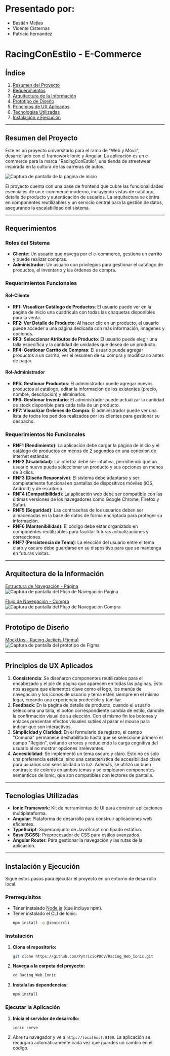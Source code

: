 # Presentado por:
- Bastián Mejías
- Vicente Cisternas
- Patricio hernandez

# RacingConEstilo - E-Commerce

##  Índice
1. [Resumen del Proyecto](#resumen-del-proyecto)
2. [Requerimientos](#requerimientos)
3. [Arquitectura de la Información](#arquitectura-de-la-información)
4. [Prototipo de Diseño](#prototipo-de-diseño)
5. [Principios de UX Aplicados](#principios-de-ux-aplicados)
6. [Tecnologías Utilizadas](#tecnologías-utilizadas)
7. [Instalación y Ejecución](#instalación-y-ejecución)

---

## Resumen del Proyecto

Este es un proyecto universitario para el ramo de "Web y Móvil", desarrollado con el framework Ionic y Angular. La aplicación es un e-commerce para la marca "RacingConEstilo", una tienda de streetwear inspirada en la cultura de las carreras de autos.

![Captura de pantalla de la página de inicio](https://i.imgur.com/ehaGOR7.png)

El proyecto cuenta con una base de frontend que cubre las funcionalidades esenciales de un e-commerce moderno, incluyendo vistas de catálogo, detalle de producto y autenticación de usuarios. La arquitectura se centra en componentes reutilizables y un servicio central para la gestión de datos, asegurando la escalabilidad del sistema.

---

## Requerimientos

### Roles del Sistema
- **Cliente**: Un usuario que navega por el e-commerce, gestiona un carrito y puede realizar compras.
- **Administrador**: Un usuario con privilegios para gestionar el catálogo de productos, el inventario y las órdenes de compra.

### Requerimientos Funcionales

#### Rol-Cliente
- **RF1: Visualizar Catálogo de Productos**: El usuario puede ver en la página de inicio una cuadrícula con todas las chaquetas disponibles para la venta.
- **RF2: Ver Detalle de Producto**: Al hacer clic en un producto, el usuario puede acceder a una página dedicada con más información, imágenes y opciones.
- **RF3: Seleccionar Atributos de Producto**: El usuario puede elegir una talla específica y la cantidad de unidades que desea de un producto.
- **RF4: Gestionar Carrito de Compras**: El usuario puede agregar productos a un carrito, ver el resumen de su compra y modificarlo antes de pagar.

#### Rol-Administrador
- **RF5: Gestionar Productos**: El administrador puede agregar nuevos productos al catálogo, editar la información de los existentes (precio, nombre, descripción) y eliminarlos.
- **RF6: Gestionar Inventario**: El administrador puede actualizar la cantidad de stock disponible para cada talla de un producto.
- **RF7: Visualizar Órdenes de Compra**: El administrador puede ver una lista de todos los pedidos realizados por los clientes para gestionar su despacho.

### Requerimientos No Funcionales

- **RNF1 (Rendimiento)**: La aplicación debe cargar la página de inicio y el catálogo de productos en menos de 2 segundos en una conexión de internet estándar.
- **RNF2 (Usabilidad)**: La interfaz debe ser intuitiva, permitiendo que un usuario nuevo pueda seleccionar un producto y sus opciones en menos de 3 clics.
- **RNF3 (Diseño Responsivo)**: El sistema debe adaptarse y ser completamente funcional en pantallas de dispositivos móviles (iOS, Android) y de escritorio.
- **RNF4 (Compatibilidad)**: La aplicación web debe ser compatible con las últimas versiones de los navegadores como Google Chrome, Firefox y Safari.
- **RNF5 (Seguridad)**: Las contraseñas de los usuarios deben ser almacenadas en la base de datos de forma encriptada para proteger su información.
- **RNF6 (Mantenibilidad)**: El código debe estar organizado en componentes reutilizables para facilitar futuras actualizaciones y correcciones.
- **RNF7 (Persistencia de Tema)**: La elección del usuario entre el tema claro y oscuro debe guardarse en su dispositivo para que se mantenga en futuras visitas.

---

## Arquitectura de la Información 
[Estructura de Navegación - Página](https://whimsical.com/estructura-de-navegacion-pagina-FfecMFJYgrHrKuPHLwcUia)
![Captura de pantalla del Flujo de Navegación Página](https://i.imgur.com/VWcv3yP.jpeg)

[Flujo de Navegación - Compra](https://whimsical.com/flujo-de-navegacion-compra-BYthZ4Gd9HRMVqQf32mxQ2)
![Captura de pantalla del Flujo de Navegación Compra](https://i.imgur.com/pVSGxEc.jpeg)

---

## Prototipo de Diseño 
[MockUps - Racing Jackets (Figma)](https://www.figma.com/design/oAG1GI9Ct5XgXj3GKipiSc/MockUps-Racing-Jackets?node-id=0-1&t=QJukTLq0sVg6Lppk-1)
![Captura de pantalla del prototipo de Figma](https://i.imgur.com/2QRz8cs.png)

---

## Principios de UX Aplicados
1.  **Consistencia**: Se diseñaron componentes reutilizables para el encabezado y el pie de página que aparecen en todas las páginas. Esto nos asegura que elementos clave como el logo, los menús de navegación y los íconos de usuario y tema estén siempre en el mismo lugar, creando una experiencia predecible y familiar.
2.  **Feedback**: En la página de detalle de producto, cuando el usuario selecciona una talla, el botón correspondiente cambia de estilo, dándole la confirmación visual de su elección. Con el mismo fin los botones y enlaces presentan efectos visuales sutiles al pasar el mouse para indicar que son interactivos.
3.  **Simplicidad y Claridad**: En el formulario de registro, el campo "Comuna" permanece deshabilitado hasta que se seleccione primero el campo "Región", evitando errores y reduciendo la carga cognitiva del usuario al no mostrar opciones irrelevantes.
4.  **Accesibilidad**: Se implementó un tema oscuro y claro. Esto no es solo una preferencia estética, sino una característica de accesibilidad clave para usuarios con sensibilidad a la luz. Además, se utilizó un buen contraste de colores en ambos temas y se emplearon componentes semánticos de Ionic, que son compatibles con lectores de pantalla.

---

## Tecnologías Utilizadas
- **Ionic Framework**: Kit de herramientas de UI para construir aplicaciones multiplataforma.
- **Angular**: Plataforma de desarrollo para construir aplicaciones web eficientes.
- **TypeScript**: Superconjunto de JavaScript con tipado estático.
- **Sass (SCSS)**: Preprocesador de CSS para estilos avanzados.
- **Angular Router**: Para gestionar la navegación y las rutas de la aplicación.

---

## Instalación y Ejecución

Sigue estos pasos para ejecutar el proyecto en un entorno de desarrollo local.

### Prerrequisitos

* Tener instalado [Node.js](https://nodejs.org/) (que incluye npm).
* Tener instalado el CLI de Ionic:
    ```bash
    npm install -g @ionic/cli
    ```

### Instalación

1.  **Clona el repositorio:**
    ```bash
    git clone https://github.com/PytricioPUCV/Racing_Web_Ionic.git
    ```

2.  **Navega a la carpeta del proyecto:**
    ```bash
    cd Racing_Web_Ionic
    ```

3.  **Instala las dependencias:**
    ```bash
    npm install
    ```

### Ejecutar la Aplicación

1.  **Inicia el servidor de desarrollo:**
    ```bash
    ionic serve
    ```
2.  Abre tu navegador y ve a `http://localhost:8100`. La aplicación se recargará automáticamente cada vez que guardes un cambio en el código.
